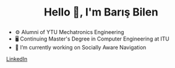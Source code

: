 # <p align="center">Hello 👋, I'm Barış Bilen </p>

- ⚙️ Alumni of YTU Mechatronics Engineering <br>
- 🖥️	 Continuing Master's Degree in Computer Engineering at ITU <br>
- 🔭 I’m currently working on Socially Aware Navigation

[LinkedIn](https://www.linkedin.com/in/bilenbaris/) <br>

<!--
**bilenbaris/bilenbaris** is a ✨ _special_ ✨ repository because its `README.md` (this file) appears on your GitHub profile.

Here are some ideas to get you started:

- 🔭 I’m currently working on ...
- 🌱 I’m currently learning ...
- 👯 I’m looking to collaborate on ...
- 🤔 I’m looking for help with ...
- 💬 Ask me about ...
- 📫 How to reach me: ...
- 😄 Pronouns: ...
- ⚡ Fun fact: ...
-->
